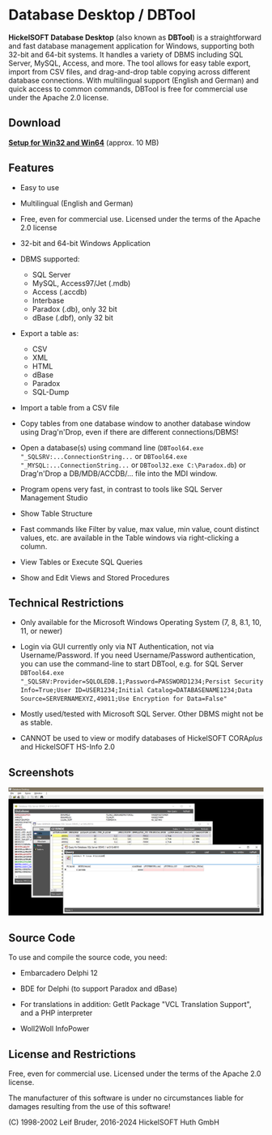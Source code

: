 # Database Desktop / DBTool

**HickelSOFT Database Desktop** (also known as **DBTool**) is a straightforward and fast database management application for Windows, supporting both 32-bit and 64-bit systems. It handles a variety of DBMS including SQL Server, MySQL, Access, and more. The tool allows for easy table export, import from CSV files, and drag-and-drop table copying across different database connections. With multilingual support (English and German) and quick access to common commands, DBTool is free for commercial use under the Apache 2.0 license.

## Download

**[Setup for Win32 and Win64](https://github.com/hickelsoft/dbtool/raw/main/Distribution/DBTool_Setup.exe)** (approx. 10 MB)

## Features

- Easy to use

- Multilingual (English and German)

- Free, even for commercial use. Licensed under the terms of the Apache 2.0 license

- 32-bit and 64-bit Windows Application

- DBMS supported:

	* SQL Server
	* MySQL, Access97/Jet (.mdb)
	* Access (.accdb)
	* Interbase
	* Paradox (.db), only 32 bit
	* dBase (.dbf), only 32 bit

- Export a table as:

	* CSV
	* XML
	* HTML
	* dBase
	* Paradox
	* SQL-Dump

- Import a table from a CSV file

- Copy tables from one database window to another database window using Drag'n'Drop, even if there are different connections/DBMS!

- Open a database(s) using command line (`DBTool64.exe "_SQLSRV:...ConnectionString...` or `DBTool64.exe "_MYSQL:...ConnectionString...` or `DBTool32.exe C:\Paradox.db`) or Drag'n'Drop a DB/MDB/ACCDB/... file into the MDI window.

- Program opens very fast, in contrast to tools like SQL Server Management Studio

- Show Table Structure

- Fast commands like Filter by value, max value, min value, count distinct values, etc. are available in the Table windows via right-clicking a column.

- View Tables or Execute SQL Queries

- Show and Edit Views and Stored Procedures

## Technical Restrictions

- Only available for the Microsoft Windows Operating System (7, 8, 8.1, 10, 11, or newer)

- Login via GUI currently only via NT Authentication, not via Username/Password. If you need Username/Password authentication, you can use the command-line to start DBTool, e.g. for SQL Server `DBTool64.exe "_SQLSRV:Provider=SQLOLEDB.1;Password=PASSWORD1234;Persist Security Info=True;User ID=USER1234;Initial Catalog=DATABASENAME1234;Data Source=SERVERNAMEXYZ,49011;Use Encryption for Data=False"`

- Mostly used/tested with Microsoft SQL Server. Other DBMS might not be as stable.

- CANNOT be used to view or modify databases of HickelSOFT CORA*plus* and HickelSOFT HS-Info 2.0

## Screenshots

![Database Desktop](https://raw.githubusercontent.com/hickelsoft/dbtool/main/DBTool/Private/DBTool%20Screenshot.png)

## Source Code

To use and compile the source code, you need:

- Embarcadero Delphi 12

- BDE for Delphi (to support Paradox and dBase)

- For translations in addition: GetIt Package "VCL Translation Support", and a PHP interpreter

- Woll2Woll InfoPower

## License and Restrictions

Free, even for commercial use. Licensed under the terms of the Apache 2.0 license.

The manufacturer of this software is under no circumstances liable for damages resulting from the use of this software!

(C) 1998-2002 Leif Bruder, 2016-2024 HickelSOFT Huth GmbH
